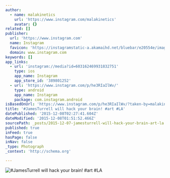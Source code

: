 ```yaml
---
author:
  - name: malakinetics
    url: 'https://www.instagram.com/malakinetics'
    avatar: {}
related: []
publisher:
  url: 'https://www.instagram.com'
  name: Instagram
  favicon: 'https://instagramstatic-a.akamaihd.net/bluebar/e20554e/images/ico/favicon.ico'
  domain: www.instagram.com
keywords: []
app_links:
  - url: 'instagram://media?id=603162469931832751'
    type: ios
    app_name: Instagram
    app_store_id: '389801252'
  - url: 'https://www.instagram.com/p/he3RIaIlWv/'
    type: android
    app_name: Instagram
    package: com.instagram.android
isBasedOnUrl: 'https://www.instagram.com/p/he3RIaIlWv/?taken-by=malakinetics'
title: '#JamesTurrell will hack your brain! #art #LA'
datePublished: '2015-12-08T02:27:41.604Z'
dateModified: '2015-12-08T01:51:52.466Z'
sourcePath: _posts/2015-12-07-jamesturrell-will-hack-your-brain-art-la.md
published: true
inFeed: true
hasPage: false
inNav: false
_type: Photograph
_context: 'http://schema.org'

---
```

![&num;JamesTurrell will hack your brain&excl; &num;art &num;LA](https://scontent.cdninstagram.com/hphotos-ash/t51.2885-15/e15/1208397_1417889041780333_908922423_n.jpg)
